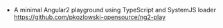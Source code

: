 - A minimal Angular2 playground using TypeScript and SystemJS loader https://github.com/pkozlowski-opensource/ng2-play
